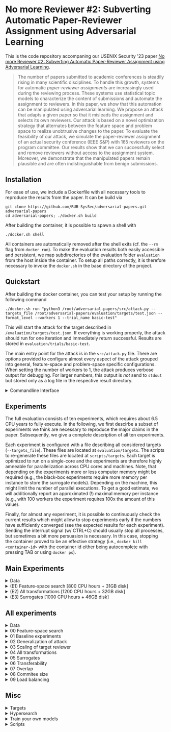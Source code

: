 #  No more Reviewer #2: Subverting Automatic Paper-Reviewer Assignment using Adversarial Learning

This is the code repository accompaning our USENIX Security '23 paper [ No more Reviewer #2: Subverting Automatic Paper-Reviewer Assignment using Adversarial Learning](https://eisenhofer.me/data/eisenhofer-23-subverting.pdf).

> The number of papers submitted to academic conferences is steadily rising in many scientific disciplines. To handle this growth, systems for automatic *paper-reviewer assignments* are increasingly used during the reviewing process. These systems use statistical topic models to characterize the content of submissions and automate the assignment to reviewers. In this paper, we show that this automation can be manipulated using adversarial learning. We propose an attack that adapts a given paper so that it misleads the assignment and selects its own reviewers. Our attack is based on a novel optimization strategy that alternates between the feature space and problem space to realize unobtrusive changes to the paper. To evaluate the feasibility of our attack, we simulate the paper-reviewer assignment of an actual security conference (IEEE S&P) with 165 reviewers on the program committee. Our results show that we can successfully select and remove reviewers without access to the assignment system. Moreover, we demonstrate that the manipulated papers remain plausible and are often indistinguishable from benign submissions. 

## Installation

For ease of use, we include a Dockerfile with all necessary tools to reproduce the results from the paper. It can be build via

```
git clone https://github.com/RUB-SysSec/adversarial-papers.git adversarial-papers
cd adversarial-papers; ./docker.sh build
```

After building the container, it is possible to spawn a shell with
```
./docker.sh shell
```

All containers are automatically removed after the shell exits (cf. the `--rm` flag from `docker run`). To make the evaluation results both easily accessible and persistent, we map subdirectories of the evaluation folder `evaluation` from the host inside the container. To setup all paths correctly, it is therefore necessary to invoke the `docker.sh` in the base directory of the project.

## Quickstart

After building the docker container, you can test your setup by running the following command

```
./docker.sh run "python3 /root/adversarial-papers/src/attack.py --targets_file /root/adversarial-papers/evaluation/targets/test.json --format_level --workers 1 --trial_name basic-test"
```

This will start the attack for the target described in `/evaluation/targets/test.json`. If everything is working properly, the attack should run for one iteration and immediately return successful. Results are stored in `evaluation/trials/basic-test`.

The main entry point for the attack is in the `src/attack.py` file. There are options provided to configure almost every aspect of the attack grouped into general, feature-space and problem-space specific configurations. When setting the number of workers to 1, the attack produces verbose output for debugging. For larger numbers, this output is *not* send to `stdout` but stored only as a log file in the respective result directory.

<details>
<summary>Commandline Interface</summary>

```
usage: attack.py [-h] [--trial_name TRIAL_NAME] [--trials_dir TRIALS_DIR] [--submissions_dir SUBMISSIONS_DIR] [--models_dir MODELS_DIR] [--workers WORKERS] [--targets_file TARGETS_FILE]
                 [--stop_condition STOP_CONDITION] [--hold_out_surrogates HOLD_OUT_SURROGATES [HOLD_OUT_SURROGATES ...]] [--max_itr MAX_ITR] [--delta DELTA] [--beam_width BEAM_WIDTH] [--step STEP]
                 [--no_successors NO_SUCCESSORS] [--reviewer_window REVIEWER_WINDOW] [--reviewer_offset REVIEWER_OFFSET] [--strategy STRATEGY] [--lambda LAMBDA] [--omega OMEGA] [--max_man_norm MAX_MAN_NORM]
                 [--max_inf_norm MAX_INF_NORM] [--only_feature_space] [--finish_all] [--no_clusters NO_CLUSTERS] [--all_topics] [--regular_beam_search] [--morphing]
                 [--morphing_reviewer_to_papers MORPHING_REVIEWER_TO_PAPERS] [--morphing_corpus_dir MORPHING_CORPUS_DIR] [--bibtexfiles BIBTEXFILES] [--synonym_model SYNONYM_MODEL]
                 [--stemming_map STEMMING_MAP] [--lang_model_path LANG_MODEL_PATH] [--lang_model_key LANG_MODEL_KEY] [--debug_coloring] [--verbose] [--text_level] [--encoding_level] [--format_level]
                 [--problem_space_finish_all] [--feature_problem_switch FEATURE_PROBLEM_SWITCH] [--problem_space_block_features] [--attack_budget ATTACK_BUDGET] [--repeat REPEAT]

optional arguments:
  -h, --help            show this help message and exit
  --trial_name TRIAL_NAME
                        Name of the trial
  --trials_dir TRIALS_DIR
                        Base dir for storing results
  --submissions_dir SUBMISSIONS_DIR
                        Base dir for target submissions
  --models_dir MODELS_DIR
                        Base dir for models
  --workers WORKERS     Number of parallel instances. Each worker utilize one CPU.
  --targets_file TARGETS_FILE
                        Path to the target file

featurespace_config:
  Parameters for Feature Space Attack

  --stop_condition STOP_CONDITION
                        Stop condition for surrogate experiments. One of ["all_successful", "one_successful", "majority_vote", "victim", "hold_out_surrogates"]
  --hold_out_surrogates HOLD_OUT_SURROGATES [HOLD_OUT_SURROGATES ...]
                        Used when stop_condition is "hold_out_surrogates"
  --max_itr MAX_ITR     Max number of iterations
  --delta DELTA         Distance between target reviewers and remaining reviewers.
  --beam_width BEAM_WIDTH
                        No of parallel candidates
  --step STEP           No of words added in each iteration
  --no_successors NO_SUCCESSORS
                        Max number of successors
  --reviewer_window REVIEWER_WINDOW
                        Size of the reviewer window
  --reviewer_offset REVIEWER_OFFSET
                        Offset of the reviewer window
  --strategy STRATEGY   Strategy for adding/removing words. One of ["basic","aggregated","topic_based","word_based"]
  --lambda LAMBDA       Hyperparameter for predictive words strategy
  --omega OMEGA         Hyperparameter for predictive words strategy
  --max_man_norm MAX_MAN_NORM
                        Limits the maximum number of modified words
  --max_inf_norm MAX_INF_NORM
                        Limits the maximum number on how often a single word can be added or removed
  --only_feature_space  Only perform feature-space attack
  --finish_all          Continue until all beam candidates are finished
  --no_clusters NO_CLUSTERS
                        Cluster similar candidates
  --all_topics          Consider all topics during candidate generation
  --regular_beam_search
                        Flag to use a regular instead of stochastic beam search
  --morphing            Flag to enable the morphing baseline
  --morphing_reviewer_to_papers MORPHING_REVIEWER_TO_PAPERS
                        Path to reviewer-paper mapping
  --morphing_corpus_dir MORPHING_CORPUS_DIR
                        Path to document corpus

problemspace_config:
  Parameters for Problem Space Attack

  --bibtexfiles BIBTEXFILES
  --synonym_model SYNONYM_MODEL
                        Path to synonym model
  --stemming_map STEMMING_MAP
                        Path to directory that contains the stemming maps
  --lang_model_path LANG_MODEL_PATH
                        Path to directory that contains the lang model (if self-finetuned model is used)
  --lang_model_key LANG_MODEL_KEY
                        Lang-Model key (if self-finetuned model is used)
  --debug_coloring
  --verbose
  --text_level
  --encoding_level
  --format_level
  --problem_space_finish_all
                        Attack tries multiple targets from feature space
  --feature_problem_switch FEATURE_PROBLEM_SWITCH
                        How often do we switch between feature and problem space
  --problem_space_block_features
                        Problem-space strategy selects features that are blocked in feature-space
  --attack_budget ATTACK_BUDGET
                        Scalar for attack budget
  --repeat REPEAT       Number of repetitions if attack fails
```
</details>

## Experiments

The full evaluation consists of ten experiments, which requires about 6.5 CPU years to fully execute. In the following, we first descirbe a subset of experiments we think are necessary to reproduce the major claims in the paper. Subsequently, we give a complete description of all ten experiments.

Each experiment is configured with a file describing all considered targets (`--targets_file`). These files are located at `evaluation/targets`. The scripts to re-generate these files are located at `scripts/targets`. Each target is optimized to run on a single-core and the experiments are therefore highly amneable for parallelization across CPU cores and machines. Note, that depending on the experiments more or less computer memory might be required (e.g., the black-box experiments require more memory per instance to store the surrogate models). Depending on the machine, this might limit the number of parallel executions. To get a good estimate, we will additionally report an approximated (!) maximal memory per instance (e.g., with 100 workers the experiment requires 100x the amount of this value). 

Finally, for almost any experiment, it is possible to continuously check the current results which might allow to stop experiments early if the numbers have sufficiently converged (see the expected results for each experiment). Sending the interrupt signal (w/ CTRL+C) should usually stop all processes, but sometimes a bit more persuasion is necessary. In this case, stopping the container proved to be an effective strategy (i.e., `docker kill <container-id>` with the container id either being autocomplete with pressing TAB or using `docker ps`).

## Main Experiments

<details>
<summary>Data</summary>

*@Artifact evaluators:* Refer to the artifact appendix for access to these files.

The main experiments require the following files
```
evaluation
├── models
│   ├── overlap_0.70
│   ├── victim
├── problemspace
│   ├── bibsources
│   ├── llms
│   └── synonyms
├── submissions
│   ├── oakland_22
├── targets
    ├── budget-vs-transformer.json
    ├── featurespace-search.json
    └── surrogates
        └── surrogate_targets_4.json
```

Pre-trained models are available at `https://zenodo.org/record/8051736`. Due to licensing issues, we can not make the target submissions publicly available. We do, however, publish all of our crawling scripts (cf. `scripts/crawler`).
</details>

<details>
<summary>(E1) Feature-space search [800 CPU hours + 31GB disk]</summary>

We start our evaluation by examining the feature-space search of our attack. For this experiment, we consider format-level transformations that can realize arbitrary changes. Other transformations are evaluated as part of experiment (E2).

The experiment can be executed with:
```
WORKERS=100
./docker.sh run "python3 /root/adversarial-papers/src/attack.py --targets_file /root/adversarial-papers/evaluation/
targets/featurespace-search.json --reviewer_window 6 --reviewer_offset 2 --no_successors 256 --beam_width 4 --step 64 --problem_space_block_features --feature_problem_switch 8 --format_level --workers ${WORKERS} --trial_name featurespace-search"
```

Per worker, roughly 850MB of memory are expected. Adjust the number of parallel executions accordingly. Raw results are stored in `evaluation/trials/featurespace-search` and can be analyzed with

```
./docker.sh run "python3 /root/adversarial-papers/evaluation/scripts/00_featurespace_search.py"
```

Expected output (cf. Table 2 and inline in text)
```
FEATURE-SPACE SEARCH
[+] Overall success rate
    -> 99.67%

[+] Overall run-time
    -> median: 7m 12s

[+] Overall L1
    -> min   : 9
    -> max   : 22621

[+] Ratio between modifications and original content
    -> selection: 9.42%
    -> rejection: 13.37%

[+] Modifications per objective
        Selection Rejection Substitution
    L1         704      1032         2059
    Linf        17        43           62
```
</details>

<details>
<summary>(E2) All transformations [1200 CPU hours + 32GB disk]</summary>

In experiment (E1), we have focused on format-level transformations to realize manipulations. These transformations exploit intrinsics of the submission format, which effectively allows us to make arbitrary changes to a PDF file. In experiment (E2) we consider different classes of transformations as introduced in Section 3.2.

The experiment can be executed with:
```
WORKERS=100
./docker.sh run "python3 /root/adversarial-papers/src/attack.py --targets_file /root/adversarial-papers/evaluation/targets/budget-vs-transformer.json --problem_space_block_features --reviewer_window 6 --reviewer_offset 2 --no_successors 256 --beam_width 4 --step 64 --workers ${WORKERS} --trial_name budget-vs-transformer-1"
```

Per worker, roughly 2300MB of memory are expected. Adjust the number of parallel executions accordingly. Raw results are stored in `evaluation/trials/budget-vs-transformer` and can be analyzed with
```
./docker.sh run "python3 /root/adversarial-papers/
evaluation/scripts/04_all_transformations.py"
```

Expected output (cf. left part of Figure 4)
```
[+] Switches
    found no trials

[+] Budget
                   0.25   0.50   1.00   2.00   4.00
    Text      :   22.00  28.00  40.00  52.00  68.00
    + Encoding:   24.00  31.00  45.00  53.00  69.00
    + Format  :  100.00 100.00 100.00 100.00  99.00

[+] Saved plot @ evaluation/plots/all-transformations.pdf
```

Note that the full plot in Figure 4 aggregates eight of such runs. 
</details>

<details>
<summary>(E3) Surrogates [1000 CPU hours + 46GB disk]</summary>

In practice, an attacker typically does not have unrestricted access to the target system. We therefore also assume a black-box scenario and consider an adversary with only limited knowledge.

The experiment can be executed with:
```
WORKERS=50
./docker.sh run "python3 /root/adversarial-papers/src/attack.py --targets_file /root/adversarial-papers/evaluation/targets/surrogates/surrogate_targets_4.json --reviewer_window 2 --delta -0.16 --reviewer_offset 1 --no_successors 128 --beam_width 4 --step 256 --problem_space_block_features --feature_problem_switch 8 --format_level --workers ${WORKERS} --trial_name surrogates-4"
```
        
Per worker, roughly 2000MB of memory are expected. Adjust the number of parallel executions accordingly. Raw results are stored in `evaluation/trials/surrogates-4` and can be analyzed with
```
./docker.sh run "python3 /root/adversarial-papers/evaluation/scripts/05_surrogates.py"
```

Expected output (cf. Figure 5 with ensemble size 4)
```
[+] Saved plot @ evaluation/plots/surrogates.pdf
```
</details>


## All experiments

<details>
<summary>Data</summary>

The full evaluation requires the following files
```
evaluation
├── corpus
│   ├── committees_base.json
│   ├── oakland_22_large
├── models
│   ├── committees
│   ├── overlap_0.00
│   ├── overlap_0.30
│   ├── overlap_0.70
│   ├── overlap_1.00
│   ├── usenix_20
│   ├── victim
│   └── test
├── problemspace
│   ├── bibsources
│   ├── llms
│   └── synonyms
├── submissions
│   ├── test
│   ├── oakland_22
│   └── usenix_20
└── targets
    ├── budget-vs-transformer.json
    ├── committees.json
    ├── featurespace-search.json
    ├── featurespace-search-selection.json
    ├── generalization_of_attack.json
    ├── load_balancing.json
    ├── overlap.json
    ├── scaling_of_target_reviewer.json
    ├── surrogates
    │   ├── surrogate_targets_1.json
    │   ├── surrogate_targets_2.json
    │   ├── surrogate_targets_3.json
    │   ├── surrogate_targets_4.json
    │   ├── surrogate_targets_5.json
    │   ├── surrogate_targets_6.json
    │   ├── surrogate_targets_7.json
    │   └── surrogate_targets_8.json
    ├── switches-vs-transformer.json
    ├── test.json
    └── transferability.json
```

Refer to the `prerequisites` for each experiment to see which files are required.

Pre-trained models are available at `https://zenodo.org/record/8051736`. Due to licensing issues, we can not make the datatsets and target submissions publicly available. We do, however, publish all of our crawling scripts (cf. `scripts/crawler`).

</details>
<details>
<summary>00 Feature-space search</summary>

We start our evaluation by examining the feature-space search of our attack in detail. For this experiment, we consider format-level transformations that can realize arbitrary changes. Other transformations are evaluated later when we investigate the problem-space side of our attack.

The experiment can be executed with:

```
WORKERS=100

./docker.sh run "python3 /root/adversarial-papers/src/attack.py --targets_file /root/adversarial-papers/evaluation/targets/featurespace-search.json --reviewer_window 6 --reviewer_offset 2 --no_successors 256 --beam_width 4 --step 64 --problem_space_block_features --feature_problem_switch 8 --format_level --workers ${WORKERS} --trial_name featurespace-search"
```

Raw results are saved @ `evaluation/trials/featurespace-search`

Adjust the number of workers according to your hardware setup.

**Hardware requirements**

| #Targets |  CPU  | Disc Space | Memory (per target) |
|-----:|:-----:|:----------:|:-------------------:|
|   2400   | ~800h |    31 GB   |        850MB        |

**Prerequisites**
- Targets `evaluation/targets/featurespace-search.json`
- Models `evaluation/models/victim`

**Expected results**

1. Table 2 and results inline in text    

    ```./docker.sh run "python3 /root/adversarial-papers/evaluation/scripts/00_featurespace_search.py"```    

        FEATURE-SPACE SEARCH
        [+] Overall success rate
            -> 99.67%

        [+] Overall run-time
            -> median: 7m 12s

        [+] Overall L1
            -> min   : 9
            -> max   : 22621

        [+] Ratio between modifications and original content
            -> selection: 9.42%
            -> rejection: 13.37%

        [+] Modifications per objective
                Selection Rejection Substitution
            L1         704      1032         2059
            Linf        17        43           62
        

2. Appendix C    
    
    ```./docker.sh run "python3 /root/adversarial-papers/evaluation/scripts/00_featurespace_search_appendix.py"```

        [+] Saved plot @ evaluation/plots/featurespace_search.pdf

</details>
<details>
<summary>01 Baseline experiments</summary>

We examine two baselines. A hill climbing approach that directly manipulates the topic vector of a submission (`topic_baseline`) and an approach that morphs a target submission with papers that already contains the correct topic-word distribution (`morphing_baseline`). 

The experiments can be executed with:

```
WORKERS=100

./docker.sh run "python3 /root/adversarial-papers/src/attack.py --targets_file /root/adversarial-papers/evaluation/targets/featurespace-search.json --problem_space_block_features --beam_width 1 --regular_beam_search --problem_space_block_features --feature_problem_switch 8 --step 64 --workers ${WORKERS} --format_level --strategy topic_based --trial_name topic_baseline"
```

and

```
WORKERS=100

./docker.sh run "python3 /root/adversarial-papers/src/attack.py --targets_file /root/adversarial-papers/evaluation/targets/featurespace-search-selection.json --problem_space_block_features --problem_space_block_features --feature_problem_switch 8 --step 64 --workers ${WORKERS} --format_level --morphing --trial_name morphing_baseline"

```

Raw results are saved @ `evaluation/trials/topic_baseline` and `evaluation/trials/morphing_baseline`

Adjust the number of workers according to your hardware setup.

**Hardware requirements**

| Baseline      | #Targets |   CPU  | Disc Space | Memory (per target) |
|---------------|:--------:|:------:|:----------:|:-------------------:|
| Hill climbing |   2400   | ~1800h |    47 GB   |        ~750MB       |
| Morphing      |    800   |  ~100h |    19 GB   |        ~700MB       |

**Prerequisites**
- Targets 
  * `evaluation/targets/featurespace-search.json` 
  * `evaluation/targets/featurespace-search-selection.json`
- Corpus `evaluation/corpus/oakland_22_large`
- Models `evaluation/models/victim`

**Expected results**

Table 2 and results inline in text    

```./docker.sh run "python3 /root/adversarial-papers/evaluation/scripts/01_baselines.py"```    

```
TOPIC_BASELINE
[+] Success rate: 92.20
[+] L1 (max)    : 79006
[+] Table
     Selection Rejection Substitution
L1        1652      2255         5526
Linf        38        44           98

MORPHING_BASELINE
[+] Success rate: 91.10
[+] L1 (max)    : 29291
[+] Table
     Selection Rejection Substitution
L1        3059       nan          nan
Linf        45       nan          nan
```
</details>
<details>
<summary>02 Generalization of attack</summary>

To investigate the generalization of our attack, we repeat this experiment for a second real conference. In particular, we simulate the assignment of the *29th USENIX Security Symposium* with 120 reviewers.

The experiment can be executed with:

```
WORKERS=100

./docker.sh run "python3 /root/adversarial-papers/src/attack.py --targets_file /root/adversarial-papers/evaluation/targets/generalization_of_attack.json --reviewer_window 6 --reviewer_offset 2 --no_successors 256 --beam_width 4 --step 64 --problem_space_block_features --feature_problem_switch 8 --format_level --workers ${WORKERS} --trial_name generalization-of-attack"
```

Raw results are saved @ `evaluation/trials/generalization-of-attack`

Adjust the number of workers according to your hardware setup.

**Hardware requirements**

| #Targets |  CPU  | Disc Space | Memory (per target) |
|:--------:|:-----:|:----------:|:-------------------:|
|   2400   | ~600h |    12 GB   |        750MB        |

**Prerequisites**
- Results from feature-space search `evaluation/trials/featurespace-search`
- Targets `evaluation/targets/generalization_of_attack.json` 
- Models `evaluation/models/usenix_20`

**Expected results**

Appendix D  

```./docker.sh run "python3 /root/adversarial-papers/evaluation/scripts/02_generalization_of_attack.py"```    

```
             USENIX '20 IEEE S&P '22
Success Rate     99.62%       99.67%
Running Time     7m 38s       7m 12s
L1               1032.5       1115.0
Linf               30.0         35.0
```
</details>
<details>
<summary>03 Scaling of target reviewer</summary>

Next, we scale the attack to larger sets of target reviewers and consider different combinations for selecting, rejecting, and substituting reviewers. We allow an attacker to select up to five target reviewers, which is equivalent to replacing all of the initially assigned reviewers. Furthermore, we allow the rejection of up to two reviewers. We focus again on close reviewers and randomly select 100 sets of targets per combination.

The experiment can be executed with:

```
WORKERS=100

./docker.sh run "python3 /root/adversarial-papers/src/attack.py --targets_file /root/adversarial-papers/evaluation/targets/scaling_of_target_reviewer.json --reviewer_window 6 --reviewer_offset 2 --no_successors 256 --beam_width 4 --step 64 --problem_space_block_features --feature_problem_switch 8 --format_level --workers ${WORKERS} --trial_name scaling-of-targets"
```

Raw results are saved @ `evaluation/trials/scaling-of-targets`

Adjust the number of workers according to your hardware setup.

**Hardware requirements**

| #Targets |  CPU   | Disc Space | Memory (per target) |
|:--------:|:------:|:----------:|:-------------------:|
|   1700   | ~4900h |    22 GB   |        1900MB       |

**Prerequisites**
- Targets `evaluation/targets/scaling_of_target_reviewer.json` 
- Models `evaluation/models/victim`

**Expected results**

Appendix E 

```./docker.sh run "python3 /root/adversarial-papers/evaluation/scripts/03_scaling_of_target_reviewer.py"```    

```
[+] Saved plot @ evaluation/plots/scaling-of-targets.pdf
```
</details>
<details>
<summary>04 All transformations</summary>

So far, we have focused on format-level transformations to realize manipulations. These transformations exploit intrinsics of the submission format, which effectively allows us to make arbitrary changes to a PDF file. An attacker likely has access to similar transformations in any practical setting. In fact, robust parsing of PDF files has been shown to be a hard problem. However, we believe it is important for an attacker to minimize any traces and consider different classes of transformations as introduced in Section 3.2.

The experiment can be executed with:

```
WORKERS=100
REPETITION_NO=1 # from [1,...,8] 

./docker.sh run "python3 /root/adversarial-papers/src/attack.py --targets_file /root/adversarial-papers/evaluation/targets/budget-vs-transformer.json --problem_space_block_features --reviewer_window 6 --reviewer_offset 2 --no_successors 256 --beam_width 4 --step 64 --workers ${WORKERS} --trial_name budget-vs-transformer-${REPETITION_NO}"
```

and

```
WORKERS=100
REPETITION_NO=1 # from [1,...,8] 

./docker.sh run "python3 /root/adversarial-papers/src/attack.py --targets_file /root/adversarial-papers/evaluation/targets/switches-vs-transformer.json --problem_space_block_features --reviewer_window 6 --reviewer_offset 2 --no_successors 256 --beam_width 4 --step 64 --workers ${WORKERS} --trial_name switches-vs-transformer-${REPETITION_NO}"
```

Note: For the full evaluation the runs were repeated at total of 8 times.

Raw results are saved @ `evaluation/trials/budget-vs-transformer-*` and `evaluation/trials/switches-vs-transformer-*`

Adjust the number of workers according to your hardware setup.

**Hardware requirements**

| Mode           | #Targets |   CPU  | Disc Space | Memory (per target) |
|----------------|:--------:|:------:|:----------:|:-------------------:|
| Budget (x1)    |   1500   | ~1200h |    32 GB   |       ~2250MB       |
| Switches (x1)  |   1500   | ~1050h |    29 GB   |       ~2250MB       |
| Budget (full)  |  1500x8  | ~9500h |   256 GB   |       ~2250MB       |
| Switches (full)|  1500x8  | ~8350h |   232 GB   |       ~2250MB       |

**Prerequisites**
- Targets
    * `evaluation/targets/budget-vs-transformer.json` 
    * `evaluation/targets/switches-vs-transformer.json`
- Models `evaluation/models/victim`
- Problemspace 
    * `evaluation/problemspace/llms`
    * `evaluation/problemspace/synonyms`

**Expected results**

Appendix E and results inline in text

```./docker.sh run "python3 /root/adversarial-papers/evaluation/scripts/04_all_transformations.py"```    

```
[+] Switches
                   1.00   2.00   4.00   8.00  16.00
    Text      :   24.25  30.00  36.00  40.62  48.12
    + Encoding:   24.38  32.25  37.38  44.62  51.75
    + Format  :   77.13  97.25  99.00  99.88 100.00

[+] Budget
                   0.25   0.50   1.00   2.00   4.00
    Text      :   21.62  28.25  40.75  51.88  67.13
    + Encoding:   25.12  30.38  44.25  53.75  68.62
    + Format  :   99.88 100.00  99.88  99.12  99.00
    
[+] Saved plot @ evaluation/plots/all-transformations.pdf
```
</details>
<details>
<summary>05 Surrogates</summary>

In practice, an attacker typically does not have unrestricted access to the target system. In the following, we therefore assume a black-box scenario and consider an adversary with only limited knowledge. In particular, this adversary cannot access the assignment system and its training data. Instead, we demonstrate that she could leverage her knowledge about the program committee and construct a surrogate dataset to train her own models for preparing adversarial papers.

The experiment can be executed with:

```
WORKERS=100
NO_SURROGATES=1 # from [1,...,8] 

./docker.sh run "python3 /root/adversarial-papers/src/attack.py --targets_file /root/adversarial-papers/evaluation/targets/surrogates/surrogate_targets_${NO_SURROGATES}.json --reviewer_window 2 --delta -0.16 --reviewer_offset 1 --no_successors 128 --beam_width 4 --step 256 --problem_space_block_features --feature_problem_switch 8 --format_level --workers ${WORKERS} --trial_name surrogates-${NO_SURROGATES}"
```

Raw results are saved @ `evaluation/trials/surrogates-*`

Adjust the number of workers according to your hardware setup.

**Hardware requirements**

| #Surrogates    | #Targets |   CPU  | Disc Space | Memory (per target) |
|----------------|:--------:|:------:|:----------:|:-------------------:|
|        1       |   2400   |  ~150h |    39 GB   |        ~600MB       |
|        2       |   2400   |  ~350h |    42 GB   |       ~1050MB       |
|        3       |   2400   |  ~600h |    44 GB   |       ~1500MB       |
|        4       |   2400   |  ~950h |    46 GB   |       ~1900MB       |
|        5       |   2400   | ~1750h |    49 GB   |       ~2250MB       |
|        6       |   2400   | ~2700h |    51 GB   |       ~2650MB       |
|        7       |   2400   | ~4450h |    53 GB   |       ~3050MB       |
|        8       |   2400   | ~5450h |    53 GB   |       ~3450MB       |


**Prerequisites**
- Targets
    * `evaluation/targets/surrogates/surrogate_targets_1.json` 
    * `evaluation/targets/surrogates/surrogate_targets_2.json`  
    * `evaluation/targets/surrogates/surrogate_targets_3.json` 
    * `evaluation/targets/surrogates/surrogate_targets_4.json` 
    * `evaluation/targets/surrogates/surrogate_targets_5.json` 
    * `evaluation/targets/surrogates/surrogate_targets_6.json` 
    * `evaluation/targets/surrogates/surrogate_targets_7.json`
    * `evaluation/targets/surrogates/surrogate_targets_8.json`
- Models 
  * `evaluation/models/victim`
  * `evaluation/models/overlap_0.70`

**Expected results**

1. Figure 5

    ```./docker.sh run "python3 /root/adversarial-papers/evaluation/scripts/05_surrogates.py"```    

        [+] Saved plot @ evaluation/plots/surrogates.pdf
        

2. Appendix F and results inline in text  
    
    ```./docker.sh run "python3 /root/adversarial-papers/evaluation/scripts/05_surrogates_appendix.py"```

        [+] Median L1 norm Selection
            1: 1990
            2: 3214
            4: 5218
            8: 7556

        [+] Median L1 norm Rejection
            1: 1300
            2: 2136
            4: 3040
            8: 3094
        
        [+] Median L1 norm Substitution
            1: 3843
            2: 5869
            4: 8470
            8: 12084

        [+] Saved plot @ evaluation/plots/surrogates_appendix.pdf
</details>
<details>
<summary>06 Transferability</summary>

To further study the transferability of our attack, we sample 100 target reviewer from the median ranking computed over 8 assignment systems and simulate the attack with an ensemble of 8 surrogates. 

The experiment can be executed with:

```
WORKERS=50

./docker.sh run "python3 /root/adversarial-papers/src/attack.py --targets_file /root/adversarial-papers/evaluation/targets/transferability.json --reviewer_window 2 --delta -0.16 --reviewer_offset 1 --no_successors 128 --beam_width 4 --step 256 --problem_space_block_features --feature_problem_switch 8 --format_level --workers ${WORKERS} --trial_name transferability"
```

Raw results are saved @ `evaluation/trials/transferability`

Adjust the number of workers according to your hardware setup.

**Hardware requirements**

| #Targets |  CPU  | Disc Space | Memory (per target) |
|:--------:|:-----:|:----------:|:-------------------:|
|    100   | ~300h |     2 GB   |       2700MB        |

**Prerequisites**
- Targets `evaluation/targets/surrogates/transferability.json`
- Models 
  * `evaluation/models/victim`
  * `evaluation/models/overlap_0.70`

**Expected results**

Figure 6 and results inline in text

```./docker.sh run "python3 /root/adversarial-papers/evaluation/scripts/06_transferabillity.py"```    

```
[+] Cumulative: [99, 97, 96, 96, 90, 83, 67, 34]
[+] Saved plot @ evaluation/plots/transferability.pdf
```
</details>
<details>
<summary>07 Overlap</summary>

To understand the role of the surrogate corpus, we finally repeat the previous experiment with varying levels of overlap.

The experiment can be executed with:

```
WORKERS=40

./docker.sh run "python3 /root/adversarial-papers/src/attack.py --targets_file /root/adversarial-papers/evaluation/targets/overlap.json --reviewer_window 2 --delta -0.16 --reviewer_offset 1 --no_successors 128 --beam_width 4 --step 256 --problem_space_block_features --feature_problem_switch 8 --format_level --workers ${WORKERS} --trial_name overlap"
```

and

```
./docker.sh run "python3 /root/adversarial-papers/evaluation/scripts/07_overlap_cross_entropy.py"
```

Raw results are saved @ `evaluation/trials/overlap`  and `evaluation/trials/overlap_cross_entropy.json`

Adjust the number of workers according to your hardware setup.

**Hardware requirements**

| #Targets |  CPU  | Disc Space | Memory (per target) |
|:--------:|:-----:|:----------:|:-------------------:|
|    400   | ~350h |     8 GB   |       3150MB        |

**Prerequisites**
- Targets `evaluation/targets/surrogates/overlap.json`
- Models 
  * `evaluation/models/victim`
  * `evaluation/models/overlap_0.00`
  * `evaluation/models/overlap_0.30`
  * `evaluation/models/overlap_0.70`
  * `evaluation/models/overlap_1.00`

**Expected results**

1. Results inline in text
    
    ```./docker.sh run "python3 /root/adversarial-papers/evaluation/scripts/07_overlap.py"```    
        
        [+] Overlap
            -> 0.00: 82.8%
            -> 0.30: 79.6%
            -> 0.70: 80.0%
            -> 1.00: 78.0%

2. Appendix G

    ```./docker.sh run "python3 /root/adversarial-papers/evaluation/scripts/07_overlap_cross_entropy_stats.py"```
    
        [+] Overlap
            1     13.19+-0.46     13.13+-0.47     13.12+-0.37     13.20+-0.44
            2     12.56+-0.29     12.55+-0.37     12.64+-0.34     12.50+-0.29
            3     13.58+-0.63     13.56+-0.56     13.47+-0.62     13.52+-0.63
            4     12.43+-0.50     12.29+-0.48     12.35+-0.54     12.32+-0.50 
            5     13.41+-0.51     13.41+-0.61     13.50+-0.56     13.31+-0.66
            6     12.84+-0.23     12.81+-0.21     12.93+-0.25     12.90+-0.23
            7     14.20+-0.42     14.28+-0.44     14.39+-0.48     14.08+-0.41 
            8     13.57+-0.46     13.59+-0.46     13.55+-0.40     13.66+-0.42 
            9     13.44+-0.72     13.33+-0.68     13.54+-0.67     13.44+-0.76 
            10    15.24+-0.59     15.08+-0.59     15.31+-0.66     14.88+-0.61

</details>
<details>
<summary>08 Commitee size</summary>

We simulate the attack with varying sizes of the program committee. 

The experiment can be executed with:

```
WORKERS=100

./docker.sh run "python3 /root/adversarial-papers/src/attack.py --targets_file /root/adversarial-papers/evaluation/targets/committees.json --problem_space_block_features --feature_problem_switch 8 --format_level --workers ${WORKERS} --reviewer_window 6 --reviewer_offset 2 --no_successors 256 --beam_width 4 --step 64 --trial_name committees"
```

Raw results are saved @ `evaluation/trials/committees`

Adjust the number of workers according to your hardware setup.

**Hardware requirements**

| #Targets |   CPU   | Disc Space | Memory (per target) |
|:--------:|:-------:|:----------:|:-------------------:|
|  33600   |  ~9400h |   305 GB   |       1550MB        |

**Prerequisites**
- Targets `evaluation/targets/surrogates/committees.json`
- Models `evaluation/models/committees`

**Expected results**

Appendix H

```./docker.sh run "python3 /root/adversarial-papers/evaluation/scripts/08_committees.py"```

```
[+] Saved plot @ evaluation/plots/committees.pdf
```
</details>
<details>
<summary>09 Load balancing</summary>

We simulate the attack with varying numbers of concurring submissions between 200 and 1,000.

The experiment can be executed with:

```
WORKERS=100

./docker.sh run "python3 /root/adversarial-papers/src/attack.py --targets_file /root/adversarial-papers/evaluation/targets/load_balancing.json --problem_space_block_features --feature_problem_switch 8 --format_level --workers ${WORKERS} --reviewer_window 6 --reviewer_offset 2 --no_successors 256 --beam_width 4 --step 64 --trial_name load_balancing"
```

and 

```
WORKERS=32

./docker.sh run "python3 /root/adversarial-papers/evaluation/scripts/09_load_balancing_assignments.py --trials_dir /root/adversarial-papers/plots/data/load_balancing --workers ${WORKERS} --name load_balancing"
```

Raw results are saved @ `evaluation/trials/load_balancing` and `evaluation/trials/load_balancing.json`

Adjust the number of workers according to your hardware setup.

**Hardware requirements**

| Mode           | #Targets |   CPU  | Disc Space | Memory (per target) |
|----------------|:--------:|:------:|:----------:|:-------------------:|
| Attack         |   33600  | ~3700h |    292 GB  |       ~1400MB       |
| Assignments    |   33600  |  ~350h |    -   GB  |       ~6000MB       |


**Prerequisites**
- Targets `evaluation/targets/surrogates/load_balancing.json`
- Models `evaluation/models/committees`
- Submissions `evaluation/corpus/committees_base.json`

**Expected results**

Appendix I

```./docker.sh run "python3 /root/adversarial-papers/evaluation/scripts/09_load_balancing.py"```

```
[+] Saved plot @ evaluation/plots/load_balancing.pdf
```
</details>


## Misc
<details>
<summary>Targets</summary>

Scripts for generating targets are located at `scripts/targets`.

These can be executed with

```
./docker.sh run "python3 /root/adversarial-papers/scripts/targets/featurespace_search.py"
./docker.sh run "python3 /root/adversarial-papers/scripts/targets/generalization_of_attack.py"
./docker.sh run "python3 /root/adversarial-papers/scripts/targets/scaling_of_target_reviewer.py"
./docker.sh run "python3 /root/adversarial-papers/scripts/targets/all_transformations.py"
./docker.sh run "python3 /root/adversarial-papers/scripts/targets/surrogates.py"
./docker.sh run "python3 /root/adversarial-papers/scripts/targets/transferability.py"
./docker.sh run "python3 /root/adversarial-papers/scripts/targets/overlap.py"
./docker.sh run "python3 /root/adversarial-papers/scripts/targets/committees.py"
./docker.sh run "python3 /root/adversarial-papers/scripts/targets/load_balancing.py"
./docker.sh run "python3 /root/adversarial-papers/scripts/targets/hypersearch.py"
```

Results are stored at `evaluation/targets`
</details>

<details>
<summary>Hypersearch</summary>

The hyperparameter search is provided in a separate script `src/hypersearch.py` that orchestrates the main attack script and keeps track of all parameters.

It can be executed with

```
WORKERS=56
./docker.sh run "python3 /root/adversarial-papers/src/hypersearch.py --white_box --workers ${WORKERS} --workers_per_trial 8 --name white_box"
```

and 

```
WORKERS=56
./docker.sh run "python3 /root/adversarial-papers/src/hypersearch.py --black_box --workers ${WORKERS} --workers_per_trial 8 --name black_box"
```

Results are saved @ `evaluation/trials/_hyperparameter'
</details>
<details>
<summary>Train your own models</summary>

For our experiments, we consider models trained on three different corpora:
- IEEE S&P'22 (`oakland_22_large`)
- USENIX'20 (`usenix_20`)
- Security Papers (`committees_base` and `committees`)

Unfortunately, due to licensing issues, we cannot make these publicly available. If you want to crawl your own corpus, you can use the scripts located at `scripts/crawler`.

Given a suitable corpus, you can train your own model using the `src/autobid.py` script.

```
usage: autobid.py [-h] [--corpus_dir CORPUS_DIR] [--models_dir MODELS_DIR] [--no_models NO_MODELS] [--no_topics NO_TOPICS] [--passes PASSES] [--iterations ITERATIONS] [--workers WORKERS]

optional arguments:
  -h, --help            show this help message and exit
  --corpus_dir CORPUS_DIR
  --models_dir MODELS_DIR
  --no_models NO_MODELS
  --no_topics NO_TOPICS
  --passes PASSES
  --iterations ITERATIONS
  --workers WORKERS
```

For example, the USENIX models can be trained via

```
./docker.sh run "python3 /root/adversarial-papers/src/autobid.py --corpus_dir /root/adversarial-papers/evaluation/corpus/usenix_20 --models_dir /root/adversarial-papers/evaluation/models/usenix
```
</details>
<details>
<summary>Scripts</summary>

Additional helper scripts are located at `scripts`
- `scripts/load_balancing`
- `scripts/morphing`
- `scripts/reviewer_words`
- `scripts/submissions`
- `scripts/corpus`
</details>

